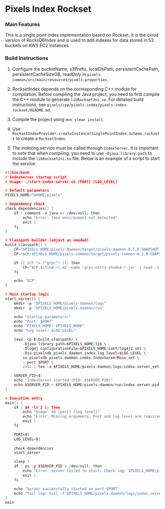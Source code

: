 # Pixels Index Rockset

### Main Features
This is a single point index implementation based on Rockset. It is the cloud version of RocksDBIndex and is used to add indexes for data stored in S3 buckets on AWS EC2 instances.

### Build Instructions
1. Configure the bucketName, s3Prefix, localDbPath, persistentCachePath, persistentCacheSizeGB, readOnly in `pixels-common/src/main/resources/pixels.properties`.

2. RocksetIndex depends on the corresponding C++ module for compilation. Before compiling the Java project, you need to first compile the C++ module to generate `libRocksetJni.so`. For detailed build instructions, see `pixels/cpp/pixels-index/pixels-index-rockset/README.md`.

3. Compile the project using `mvn clean install`.

4. Use `RocksetIndexProvider.createInstance(SinglePointIndex.Scheme.rockset)` to create a `RocksetIndex`.

5. The indexing service must be called through `IndexServer`. It is important to note that when compiling, you need to use `-Djava.library.path` to include the `libRocksetJni.so` file. Below is an example of a script to start the service:
```cpp
#!/bin/bash
# IndexServer startup script
# Usage: ./start-index-server.sh [PORT] [LOG_LEVEL]

# Default parameters
PIXELS_HOME="$HOME/pixels"

# Dependency check
check_dependencies() {
    if ! command -v java &> /dev/null; then
        echo "Error: Java environment not detected"
        exit 1
    fi
}

# Classpath builder (adjust as needed)
build_classpath() {
    CP="$PIXELS_HOME/pixels-daemon/target/pixels-daemon-0.2.0-SNAPSHOT-full.jar"
    CP="$CP:$PIXELS_HOME/pixels-common/target/pixels-common-0.2.0-SNAPSHOT.jar"

    if [[ $CP != *"grpc"* ]]; then
        CP="$CP:$(find ~/.m2 -name 'grpc-netty-shaded-*.jar' | head -1)"
    fi

    echo "$CP"
}

# Main startup logic
start_server() {
    mkdir -p "$PIXELS_HOME/pixels-daemon/logs"
    mkdir -p "$PIXELS_HOME/pixels-daemon/run"

    echo "Startup parameters:"
    echo "Port: $PORT"
    echo "PIXELS_HOME: $PIXELS_HOME"
    echo "Log level: $LOG_LEVEL"

    java -cp $(build_classpath) \
        -Djava.library.path=$PIXELS_HOME/lib \
        -Dlog4j.configurationFile=$PIXELS_HOME/conf/log4j2.xml \
        -Dio.pixelsdb.pixels.daemon.index.log.level=$LOG_LEVEL \
        io.pixelsdb.pixels.daemon.index.IndexServerMain_set \
        --port $PORT \
        2>&1 | tee -a $PIXELS_HOME/pixels-daemon/logs/index-server_set.log &

    SERVER_PID=$!
    echo "IndexServer started (PID: $SERVER_PID)"
    echo $SERVER_PID > $PIXELS_HOME/pixels-daemon/run/index-server.pid
}

# Execution entry
main() {
    if [ $# -lt 2 ]; then
        echo "Usage: $0 [port] [log level]"
        echo "Error: Missing arguments. Port and log level are required."
        exit 1
    fi

    PORT=$1
    LOG_LEVEL=$2 
    
    check_dependencies
    start_server

    sleep 3
    if ! ps -p $SERVER_PID > /dev/null; then
        echo "Error: Server failed to start. Check log: $PIXELS_HOME/pixels-daemon/logs/index-server_set.log"
        exit 1
    fi

    echo "Server successfully started on port $PORT"
    echo "Tail log: tail -f $PIXELS_HOME/pixels-daemon/logs/index-server_set.log"
}
main
```